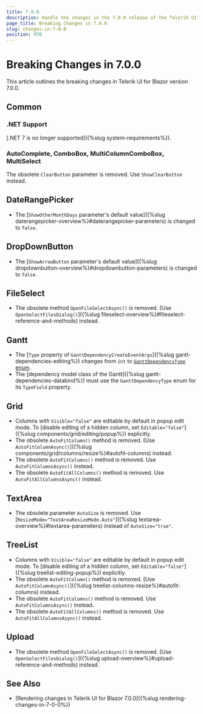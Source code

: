 ```yaml
---
title: 7.0.0
description: Handle the changes in the 7.0.0 release of the Telerik UI for Blazor components.
page_title: Breaking Changes in 7.0.0
slug: changes-in-7-0-0
position: 970
---
```


# Breaking Changes in 7.0.0

This article outlines the breaking changes in Telerik UI for Blazor version 7.0.0.

## Common

### .NET Support

[.NET 7 is no longer supported]({%slug system-requirements%}).

### AutoComplete, ComboBox, MultiColumnComboBox, MultiSelect

The obsolete `ClearButton` parameter is removed. Use `ShowClearButton` instead.

## DateRangePicker

* The [`ShowOtherMonthDays` parameter's default value]({%slug daterangepicker-overview%}#daterangepicker-parameters) is changed to `false`.

## DropDownButton

* The [`ShowArrowButton` parameter's default value]({%slug dropdownbutton-overview%}#dropdownbutton-parameters) is changed to `false`.

## FileSelect

* The obsolete method `OpenFileSelectAsync()` is removed. [Use `OpenSelectFilesDialog()`]({%slug fileselect-overview%}#fileselect-reference-and-methods) instead.

## Gantt

* The [`Type` property of `GanttDependencyCreateEventArgs`]({%slug gantt-dependencies-editing%}) changes from `int` to [`GanttDependencyType` enum](/blazor-ui/api/telerik.blazor.ganttdependencytype).
* The [dependency model class of the Gantt]({%slug gantt-dependencies-databind%}) must use the `GanttDependencyType` enum for its `TypeField` property.

## Grid

* Columns with `Visible="false"` are editable by default in popup edit mode. To [disable editing of a hidden column, set `Editable="false"`]({%slug components/grid/editing/popup%}) explicitly.
* The obsolete `AutoFitColumn()` method is removed. [Use `AutoFitColumnAsync()`]({%slug components/grid/columns/resize%}#autofit-columns) instead.
* The obsolete `AutoFitColumns()` method is removed. Use `AutoFitColumnsAsync()` instead.
* The obsolete `AutoFitAllColumns()` method is removed. Use `AutoFitAllColumnsAsync()` instead.

## TextArea

* The obsolete parameter `AutoSize` is removed. Use [`ResizeMode="TextAreaResizeMode.Auto"`]({%slug textarea-overview%}#textarea-parameters) instead of `AutoSize="true"`.

## TreeList

* Columns with `Visible="false"` are editable by default in popup edit mode. To [disable editing of a hidden column, set `Editable="false"`]({%slug treelist-editing-popup%}) explicitly.
* The obsolete `AutoFitColumn()` method is removed. [Use `AutoFitColumnAsync()`]({%slug treelist-columns-resize%}#autofit-columns) instead.
* The obsolete `AutoFitColumns()` method is removed. Use `AutoFitColumnsAsync()` instead.
* The obsolete `AutoFitAllColumns()` method is removed. Use `AutoFitAllColumnsAsync()` instead.

## Upload

* The obsolete method `OpenFileSelectAsync()` is removed. [Use `OpenSelectFilesDialog()`]({%slug upload-overview%}#upload-reference-and-methods) instead.

## See Also

* [Rendering changes in Telerik UI for Blazor 7.0.0]({%slug rendering-changes-in-7-0-0%})
